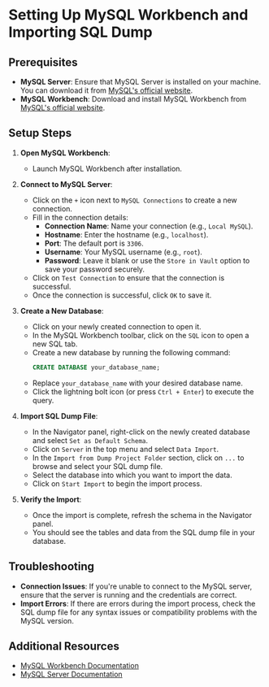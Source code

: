# Setting Up MySQL Workbench and Importing SQL Dump

## Prerequisites

- **MySQL Server**: Ensure that MySQL Server is installed on your machine. You can download it from [MySQL's official website](https://dev.mysql.com/downloads/mysql/).
- **MySQL Workbench**: Download and install MySQL Workbench from [MySQL's official website](https://dev.mysql.com/downloads/workbench/).

## Setup Steps

1. **Open MySQL Workbench**:
   - Launch MySQL Workbench after installation.

2. **Connect to MySQL Server**:
   - Click on the `+` icon next to `MySQL Connections` to create a new connection.
   - Fill in the connection details:
     - **Connection Name**: Name your connection (e.g., `Local MySQL`).
     - **Hostname**: Enter the hostname (e.g., `localhost`).
     - **Port**: The default port is `3306`.
     - **Username**: Your MySQL username (e.g., `root`).
     - **Password**: Leave it blank or use the `Store in Vault` option to save your password securely.
   - Click on `Test Connection` to ensure that the connection is successful.
   - Once the connection is successful, click `OK` to save it.

3. **Create a New Database**:
   - Click on your newly created connection to open it.
   - In the MySQL Workbench toolbar, click on the `SQL` icon to open a new SQL tab.
   - Create a new database by running the following command:
     ```sql
     CREATE DATABASE your_database_name;
     ```
   - Replace `your_database_name` with your desired database name.
   - Click the lightning bolt icon (or press `Ctrl + Enter`) to execute the query.

4. **Import SQL Dump File**:
   - In the Navigator panel, right-click on the newly created database and select `Set as Default Schema`.
   - Click on `Server` in the top menu and select `Data Import`.
   - In the `Import from Dump Project Folder` section, click on `...` to browse and select your SQL dump file.
   - Select the database into which you want to import the data.
   - Click on `Start Import` to begin the import process.

5. **Verify the Import**:
   - Once the import is complete, refresh the schema in the Navigator panel.
   - You should see the tables and data from the SQL dump file in your database.

## Troubleshooting

- **Connection Issues**: If you're unable to connect to the MySQL server, ensure that the server is running and the credentials are correct.
- **Import Errors**: If there are errors during the import process, check the SQL dump file for any syntax issues or compatibility problems with the MySQL version.

## Additional Resources

- [MySQL Workbench Documentation](https://dev.mysql.com/doc/workbench/en/)
- [MySQL Server Documentation](https://dev.mysql.com/doc/)


